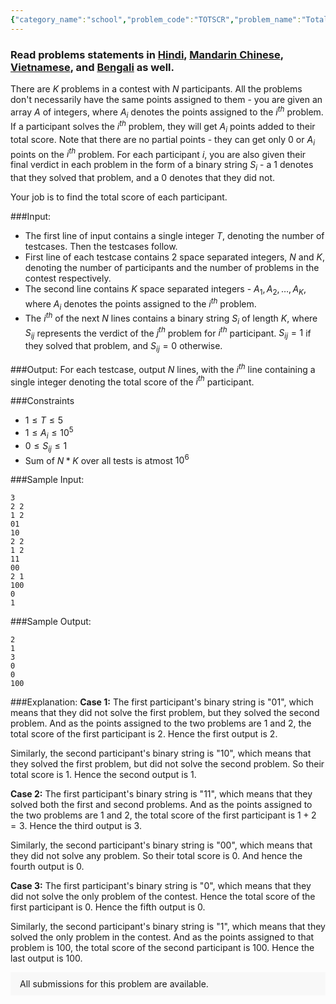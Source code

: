 ```yaml
---
{"category_name":"school","problem_code":"TOTSCR","problem_name":"Total Score","problemComponents":{"constraints":"","constraintsState":false,"subtasks":"","subtasksState":false,"inputFormat":"","inputFormatState":false,"outputFormat":"","outputFormatState":false,"sampleTestCases":{}},"video_editorial_url":"","languages_supported":{"0":"CPP14","1":"C","2":"JAVA","3":"PYTH 3.6","4":"CPP17","5":"PYTH","6":"PYP3","7":"CS2","8":"ADA","9":"PYPY","10":"TEXT","11":"PAS fpc","12":"NODEJS","13":"RUBY","14":"PHP","15":"GO","16":"HASK","17":"TCL","18":"PERL","19":"SCALA","20":"LUA","21":"kotlin","22":"BASH","23":"JS","24":"LISP sbcl","25":"rust","26":"PAS gpc","27":"BF","28":"CLOJ","29":"R","30":"D","31":"CAML","32":"FORT","33":"ASM","34":"swift","35":"FS","36":"WSPC","37":"LISP clisp","38":"SQL","39":"SCM guile","40":"PERL6","41":"ERL","42":"CLPS","43":"ICK","44":"NICE","45":"PRLG","46":"ICON","47":"COB","48":"SCM chicken","49":"PIKE","50":"SCM qobi","51":"ST","52":"SQLQ","53":"NEM"},"max_timelimit":0.5,"source_sizelimit":50000,"problem_author":"daanish_adm","problem_tester":"","date_added":"19-02-2021","tags":{"0":"ccrc2021","1":"daanish_adm","2":"simple"},"problem_difficulty_level":"Simple","best_tag":"","editorial_url":"https://discuss.codechef.com/problems/TOTSCR","time":{"view_start_date":1104528600,"submit_start_date":1104528600,"visible_start_date":1104528600,"end_date":1735669800},"is_direct_submittable":false,"problemDiscussURL":"https://discuss.codechef.com/search?q=TOTSCR","is_proctored":false,"visitedContests":{},"layout":"problem"}
---
```

### Read problems statements in [Hindi](https://www.codechef.com/download/translated/CCRC2021/hindi/TOTSCR.pdf), [Mandarin Chinese](https://www.codechef.com/download/translated/CCRC2021/mandarin/TOTSCR.pdf), [Vietnamese](https://www.codechef.com/download/translated/CCRC2021/vietnamese/TOTSCR.pdf), and [Bengali](https://www.codechef.com/download/translated/CCRC2021/bengali/TOTSCR.pdf) as well.

There are $K$ problems in a contest with $N$ participants. All the problems don't necessarily have the same points assigned to them - you are given an array $A$ of integers, where $A_i$ denotes the points assigned to the $i^{th}$ problem. If a participant solves the $i^{th}$ problem, they will get $A_i$ points added to their total score. Note that there are no partial points - they can get only $0$ or $A_i$ points on the $i^{th}$ problem. For each participant $i$, you are also given their final verdict in each problem in the form of a binary string $S_i$ - a $1$ denotes that they solved that problem, and a $0$ denotes that they did not. 

Your job is to find the total score of each participant.

###Input:

- The first line of input contains a single integer $T$, denoting the number of testcases. Then the testcases follow. 
- First line of each testcase contains $2$ space separated integers, $N$ and $K$, denoting the number of participants and the number of problems in the contest respectively.
- The second line contains $K$ space separated integers - $A_1, A_2, \ldots, A_K$, where $A_i$ denotes the points assigned to the $i^{th}$  problem.
- The $i^{th}$ of the next $N$ lines contains a binary string $S_i$ of length $K$, where $S_{ij}$ represents the verdict of the $j^{th}$ problem for $i^{th}$ participant. $S_{ij} = 1$ if they solved that problem, and $S_{ij} = 0$ otherwise.

###Output:
For each testcase, output $N$ lines, with the $i^{th}$ line containing a single integer denoting the total score of the $i^{th}$ participant.

###Constraints 
- $1 \leq T \leq 5$
- $1 \leq A_i \leq 10^5$
- $0 \leq S_{ij} \leq 1$
- Sum of $N * K$ over all tests is atmost $10^6$

###Sample Input:
```
3
2 2
1 2
01
10
2 2
1 2
11
00
2 1
100
0
1
```

###Sample Output:
```
2
1
3
0
0
100
```
	
###Explanation:
**Case 1:** The first participant's binary string is "$01$", which means that they did not solve the first problem, but they solved the second problem. And as the points assigned to the two problems are $1$ and $2$, the total score of the first participant is $2$. Hence the first output is $2$.

Similarly, the second participant's binary string is "$10$", which means that they solved the first problem, but did not solve the second problem. So their total score is $1$. Hence the second output is $1$.

**Case 2:** The first participant's binary string is "$11$", which means that they solved both the first and second problems. And as the points assigned to the two problems are $1$ and $2$, the total score of the first participant is $1 + 2 = 3$. Hence the third output is $3$.

Similarly, the second participant's binary string is "$00$", which means that they did not solve any problem. So their total score is $0$. And hence the fourth output is $0$.

**Case 3:** The first participant's binary string is "$0$", which means that they did not solve the only problem of the contest. Hence the total score of the first participant is $0$. Hence the fifth output is $0$.

Similarly, the second participant's binary string is "$1$", which means that they solved the only problem in the contest. And as the points assigned to that problem is $100$, the total score of the second participant is $100$. Hence the last output is $100$.
<aside style='background: #f8f8f8;padding: 10px 15px;'><div>All submissions for this problem are available.</div></aside>